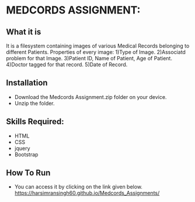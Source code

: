 # MEDCORDS ASSIGNMENT:

## What it is 
It is a filesystem containing images of various Medical Records belonging to different Patients.
Properties of every image:
1)Type of Image.
2)Associatd problem for that Image.
3)Patient ID, Name of Patient, Age of Patient.
4)Doctor tagged for that record.
5)Date of Record.

## Installation
* Download the Medcords Assignment.zip folder on your device.
* Unzip the folder.

## Skills Required:
* HTML
* CSS
* jquery
* Bootstrap

## How To Run

* You can access it by clicking on the link given below.
 https://harsimransingh60.github.io/Medcords_Assignments/

